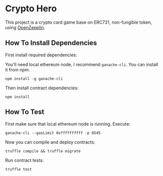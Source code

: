# Crypto Hero 

This project is a crypto card game base on ERC721, non-fungible token, using [OpenZepplin](https://github.com/OpenZeppelin/openzeppelin-solidity).

## How To Install Dependencies

First install required dependencies:  
  
You'll need local ethereum node, I recommend `ganache-cli`. You can install it from npm.

```
npm install -g ganache-cli
```

Then install contract dependencies:  

```
npm install
```

## How To Test

First make sure that local ethereum node is running. Execute:

```
ganache-cli --gasLimit 0xffffffffff -p 8545
```

Now you can compile and deploy contracts:

```
truffle compile && truffle migrate
```

Run contract tests:

```
truffle test
```
